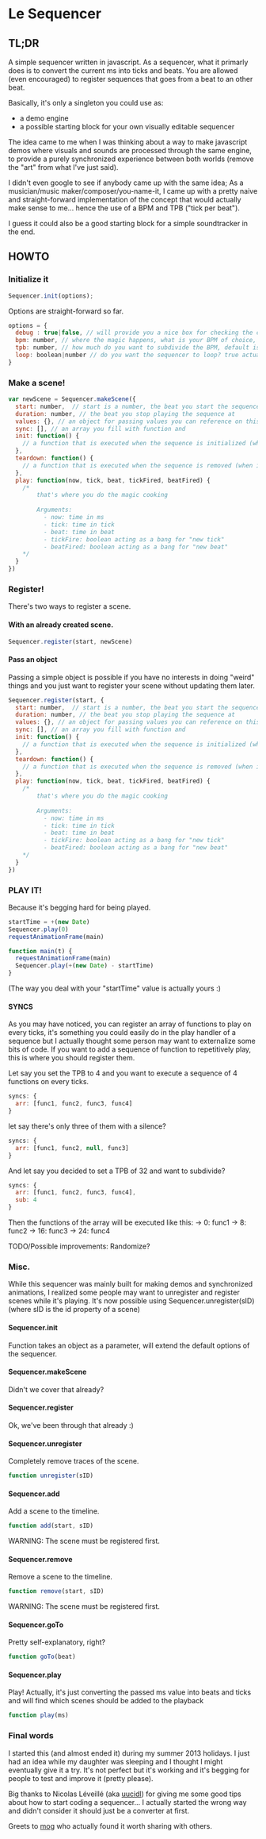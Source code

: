 # Le Sequencer

## TL;DR

A simple sequencer written in javascript.
As a sequencer, what it primarly does is to convert the current ms into ticks and beats.
You are allowed (even encouraged) to register sequences that goes from a beat to an other beat.

Basically, it's only a singleton you could use as:

  - a demo engine
  - a possible starting block for your own visually editable sequencer

The idea came to me when I was thinking about a way to make javascript demos where visuals and sounds are processed 
through the same engine, to provide a purely synchronized experience between both worlds (remove the "art" from what I've just said).

I didn't even google to see if anybody came up with the same idea; As a musician/music maker/composer/you-name-it, I came up with a pretty naive and straight-forward implementation of the concept that would actually make sense to me... hence the use of a BPM and TPB ("tick per beat"). 

I guess it could also be a good starting block for a simple soundtracker in the end.

## HOWTO

### Initialize it
```js
Sequencer.init(options);
```

Options are straight-forward so far.

```js
options = {
  debug : true|false, // will provide you a nice box for checking the current FPS and time, default is false
  bpm: number, // where the magic happens, what is your BPM of choice, default is 60
  tpb: number, // how much do you want to subdivide the BPM, default is 16
  loop: boolean|number // do you want the sequencer to loop? true actually sets it to 0-end, number is the beat you loop at default is false.
}
```

### Make a scene!

```js
var newScene = Sequencer.makeScene({
  start: number,  // start is a number, the beat you start the sequence at
  duration: number, // the beat you stop playing the sequence at
  values: {}, // an object for passing values you can reference on this (not sure it's useful)
  sync: [], // an array you fill with function and 
  init: function() {
    // a function that is executed when the sequence is initialized (when it starts playing)
  },
  teardown: function() {
    // a function that is executed when the sequence is removed (when it's done doing its job)
  },
  play: function(now, tick, beat, tickFired, beatFired) {
    /*
        that's where you do the magic cooking
        
        Arguments: 
          - now: time in ms
          - tick: time in tick
          - beat: time in beat
          - tickFire: boolean acting as a bang for "new tick"
          - beatFired: boolean acting as a bang for "new beat"
    */
  }
})
```

### Register! 

There's two ways to register a scene.

#### With an already created scene.

```js
Sequencer.register(start, newScene)
```

#### Pass an object

Passing a simple object is possible if you have no interests in doing "weird" things and you just want to register your scene without updating them later.

```js
Sequencer.register(start, {
  start: number,  // start is a number, the beat you start the sequence at
  duration: number, // the beat you stop playing the sequence at
  values: {}, // an object for passing values you can reference on this (not sure it's useful)
  sync: [], // an array you fill with function and 
  init: function() {
    // a function that is executed when the sequence is initialized (when it starts playing)
  },
  teardown: function() {
    // a function that is executed when the sequence is removed (when it's done doing its job)
  },
  play: function(now, tick, beat, tickFired, beatFired) {
    /*
        that's where you do the magic cooking
        
        Arguments: 
          - now: time in ms
          - tick: time in tick
          - beat: time in beat
          - tickFire: boolean acting as a bang for "new tick"
          - beatFired: boolean acting as a bang for "new beat"
    */
  }
})
```

### PLAY IT! 

Because it's begging hard for being played. 

```js
startTime = +(new Date)
Sequencer.play(0)
requestAnimationFrame(main)

function main(t) {
  requestAnimationFrame(main)
  Sequencer.play(+(new Date) - startTime)
}
```

(The way you deal with your "startTime" value is actually yours :)

#### SYNCS

As you may have noticed, you can register an array of functions to play on every ticks, it's something you could easily do in the play handler of a sequence but I actually thought some person may want to externalize some bits of code. 
If you want to add a sequence of function to repetitively play, this is where you should register them.

Let say you set the TPB to 4 and you want to execute a sequence of 4 functions on every ticks.
```js
syncs: {
  arr: [func1, func2, func3, func4]
}
```
let say there's only three of them with a silence?
```js
syncs: {
  arr: [func1, func2, null, func3]
}
```
And let say you decided to set a TPB of 32 and want to subdivide?
```js
syncs: {
  arr: [func1, func2, func3, func4],
  sub: 4
}
```
Then the functions of the array will be executed like this:
-> 0: func1 
-> 8: func2
-> 16: func3
-> 24: func4

TODO/Possible improvements: 
Randomize?

### Misc.

While this sequencer was mainly built for making demos and synchronized animations, I realized some people may want to unregister and register scenes
while it's playing. It's now possible using Sequencer.unregister(sID) (where sID is the id property of a scene)

#### Sequencer.init

Function takes an object as a parameter, will extend the default options of the sequencer.

#### Sequencer.makeScene

Didn't we cover that already? 

#### Sequencer.register

Ok, we've been through that already :)

#### Sequencer.unregister

Completely remove traces of the scene. 

```js
function unregister(sID)
```

#### Sequencer.add

Add a scene to the timeline. 

```js
function add(start, sID)
```

WARNING: The scene must be registered first.

#### Sequencer.remove

Remove a scene to the timeline. 

```js
function remove(start, sID)
```

WARNING: The scene must be registered first.

#### Sequencer.goTo

Pretty self-explanatory, right?

```js
function goTo(beat)
```

#### Sequencer.play

Play! Actually, it's just converting the passed ms value into beats and ticks and will find which scenes should be added to the playback

```js
function play(ms)
```

### Final words

I started this (and almost ended it) during my summer 2013 holidays.
I just had an idea while my daughter was sleeping and I thought I might eventually give it a try.
It's not perfect but it's working and it's begging for people to test and improve it (pretty please).

Big thanks to Nicolas Léveillé (aka [uucidl](https://github.com/uucidl)) for giving me some good tips about how to start coding a sequencer... I actually started the wrong way and didn't consider it should just be a converter at first.

Greets to [mog](https://github.com/mog) who actually found it worth sharing with others.